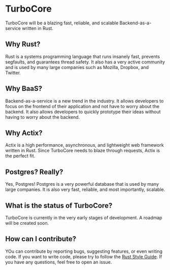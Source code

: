# TurboCore
TurboCore will be a blazing fast, reliable, and scalable Backend-as-a-service written in Rust.

## Why Rust?
Rust is a systems programming language that runs insanely fast, prevents segfaults, and guarantees thread safety. It also has a very active community and is used by many large companies such as Mozilla, Dropbox, and Twitter.

## Why BaaS?
Backend-as-a-service is a new trend in the industry. It allows developers to focus on the frontend of their application and not have to worry about the backend. It also allows developers to quickly prototype their ideas without having to worry about the backend.

## Why Actix?
Actix is a high performance, asynchronous, and lightweight web framework written in Rust. Since TurboCore needs to blaze through requests, Actix is the perfect fit.

## Postgres? Really?
Yes, Postgres! Postgres is a very powerful database that is used by many large companies. It is also very fast, reliable, and most importantly, scalable. 

## What is the status of TurboCore?
TurboCore is currently in the very early stages of development. A roadmap will be created soon.

## How can I contribute?
YOu can contribute by reporting bugs, suggesting features, or even writing code. If you want to write code, please try to follow the [Rust Style Guide](https://doc.rust-lang.org/1.0.0/style/README.html). If you have any questions, feel free to open an issue. 
